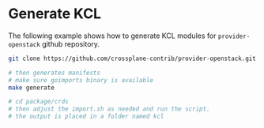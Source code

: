 # Generate KCL

The following example shows how to generate KCL modules for `provider-openstack` github repository.

```bash
git clone https://github.com/crossplane-contrib/provider-openstack.git

# then generates manifests
# make sure goimports binary is available
make generate

# cd package/crds
# then adjust the import.sh as needed and run the script.
# the output is placed in a folder named kcl
```